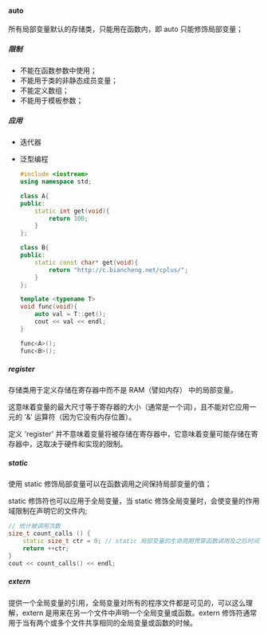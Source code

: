 #### auto

所有局部变量默认的存储类，只能用在函数内，即 auto 只能修饰局部变量；

##### 限制

- 不能在函数参数中使用；
- 不能用于类的非静态成员变量；
- 不能定义数组；
- 不能用于模板参数；

##### 应用

- 迭代器

- 泛型编程

    ```c++
    #include <iostream>
    using namespace std;
    
    class A{
    public:
        static int get(void){
            return 100;
        }
    };
    
    class B{
    public:
        static const char* get(void){
            return "http://c.biancheng.net/cplus/";
        }
    };
    
    template <typename T>
    void func(void){
        auto val = T::get();
        cout << val << endl;
    }
    
    func<A>();
    func<B>();
    
    ```

    



##### register

存储类用于定义存储在寄存器中而不是 RAM（譬如内存） 中的局部变量。

这意味着变量的最大尺寸等于寄存器的大小（通常是一个词），且不能对它应用一元的 '&' 运算符（因为它没有内存位置）。

定义 'register' 并不意味着变量将被存储在寄存器中，它意味着变量可能存储在寄存器中，这取决于硬件和实现的限制。



##### static 

使用 static 修饰局部变量可以在函数调用之间保持局部变量的值；

static 修饰符也可以应用于全局变量，当 static 修饰全局变量时，会使变量的作用域限制在声明它的文件内;

```c++
// 统计被调用次数
size_t count_calls () {
	static size_t ctr = 0; // static 局部变量的生命周期贯穿函数调用及之后时间
	return ++ctr;
}
cout << count_calls() << endl;
```





##### extern

提供一个全局变量的引用，全局变量对所有的程序文件都是可见的，可以这么理解，extern 是用来在另一个文件中声明一个全局变量或函数。extern 修饰符通常用于当有两个或多个文件共享相同的全局变量或函数的时候。